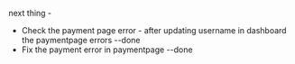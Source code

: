 next thing - 

- Check the payment page error - after updating username in dashboard the paymentpage errors --done
- Fix the payment  error in paymentpage --done

